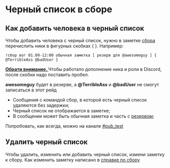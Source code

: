 # Черный список в сборе

## Как добавить человека в черный список
Чтобы добавить человека с черный список, нужно в заметке [сбора](./sbor.md#Команда-сбор) перечислить ники в фигурных скобках { }. Например:

`!сбор вог 01.09-12:00 обычная заметка [ резерв для @awesomeguy ] { @TerribleAss @badUser }`

<a name="внимание"></a>
<div class="alert alert-warning" role="alert">
    <b><a href="#внимание" class="header">Обрати внимание. </a></b>
    Чтобы работало дополнение ника и роли в Discord, 
    после скобки надо поставить пробел.
</div>

**awesomeguy** будет в резерве, а **@TerribleAss** и **@badUser** не смогут записаться в этот рейд
- Сообщения с командой сбор, в которой есть черный список удаляются без задержки;
- Черный список не отображается в заметке;
- В сообщении может быть обычная заметка и часть с [резервом](./reserve.md);

Попробовать, как всегда, можно на канале [#pub_test](https://discord.com/channels/683989748989427732/752513027945005147)

## Удалить черный список

Чтобы удалить, изменить или добавить черный список, измени заметку к сбору.
Как изменить заметку написано в [справке по сбору](./sbor.md#Справка)
